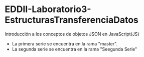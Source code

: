# EDDII-Laboratorio3-EstructurasTransferenciaDatos
Introducción a los conceptos de objetos JSON en JavaScript(JS)
* La primera serie se encuentra en la rama "master".
* La segunda serie se encuentra en la rama "Seegunda Serie"
